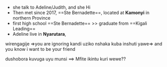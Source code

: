 - she talk to Adeline/Judith, and she Hi
- Then met since 2017, ==Ste Bernadette==, located at **Kamonyi** in northern Province
- first high school  ==Ste Bernadette== >> graduate from ==Kigali Leading==
- Adeline live in **Nyarutara**, 


wirengagije =>you are ignoring
kandi uziko nshaka kuba inshuti yawe=> and you know i want to be your friend



dushobora kuvuga uyu munsi ==> 
Mfite ikintu kuri wewe??